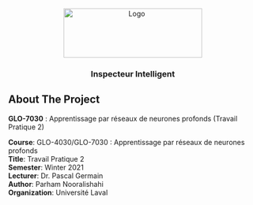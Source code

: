 <!-- PROJECT LOGO -->
<br />
<p align="center">
  <a href="https://www.ulaval.ca/en/" target="_blank">
    <img src="https://ssc.ca/sites/default/files/logo-ulaval-reseaux-sociaux.jpg" alt="Logo" width="280" height="100">
  </a>

  <h3 align="center">Inspecteur Intelligent</h3>
  </p>
</p>

## About The Project
**GLO-7030** : Apprentissage par réseaux de neurones profonds (Travail Pratique 2)

**Course**: GLO-4030/GLO-7030 : Apprentissage par réseaux de neurones profonds <br>
**Title**: Travail Pratique 2 <br>
**Semester**: Winter 2021 <br>
**Lecturer**: Dr. Pascal Germain <br>
**Author**: Parham Nooralishahi <br>
**Organization**: Université Laval <br>
